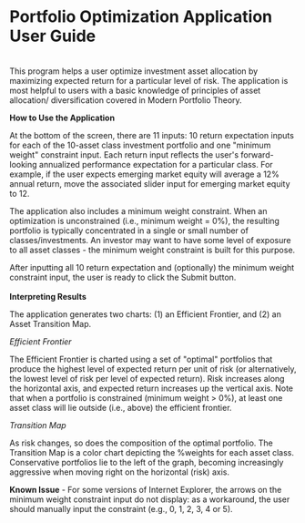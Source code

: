 # Portfolio Optimization Application User Guide
  
  <br>
This program helps a user optimize investment asset allocation by maximizing expected return for a particular level of risk. The application is most helpful to users with a basic knowledge of principles of asset allocation/ diversification covered in Modern Portfolio Theory.  

<br>  

**How to Use the Application**

At the bottom of the screen, there are 11 inputs: 10 return expectation inputs for each of the 10-asset class investment portfolio and one "minimum weight" constraint input. Each return input reflects the user's forward-looking annualized performance expectation for a particular class.  For example, if the user expects emerging market equity will average a 12% annual return, move the associated slider input for emerging market equity to 12.

The application also includes a minimum weight constraint. When an optimization is unconstrained (i.e., minimum weight = 0%), the resulting portfolio is typically concentrated in a single or small number of classes/investments. An investor may want to have some level of exposure to all asset classes - the minimum weight constraint is built for this purpose.

After inputting all 10 return expectation and (optionally) the minimum weight constraint input, the user is ready to click the Submit button.  
<br>
**Interpreting Results**

The application generates two charts: (1) an Efficient Frontier, and (2) an Asset Transition Map. 

*Efficient Frontier*

The Efficient Frontier is charted using a set of "optimal" portfolios that produce the highest level of expected return per unit of risk (or alternatively, the lowest level of risk per level of expected return). Risk increases along the horizontal axis, and expected return increases up the vertical axis. Note that when a portfolio is constrained (minimum weight > 0%), at least one asset class will lie outside (i.e., above) the efficient frontier.

*Transition Map*

As risk changes, so does the composition of the optimal portfolio. The Transition Map is a color chart depicting the %weights for each asset class. Conservative portfolios lie to the left of the graph, becoming increasingly aggressive when moving right on the horizontal (risk) axis.

**Known Issue** -  For some versions of Internet Explorer, the arrows on the minimum weight constraint input do not display: as a workaround, the user should manually input the constraint (e.g., 0, 1, 2, 3, 4 or 5). 

